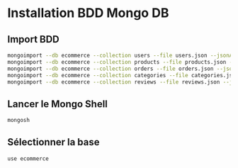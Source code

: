 # Installation BDD Mongo DB

## Import BDD

```bash
mongoimport --db ecommerce --collection users --file users.json --jsonArray
mongoimport --db ecommerce --collection products --file products.json --jsonArray
mongoimport --db ecommerce --collection orders --file orders.json --jsonArray
mongoimport --db ecommerce --collection categories --file categories.json --jsonArray
mongoimport --db ecommerce --collection reviews --file reviews.json --jsonArray
```

## Lancer le Mongo Shell

```bash
mongosh
```

## Sélectionner la base

```js
use ecommerce
```